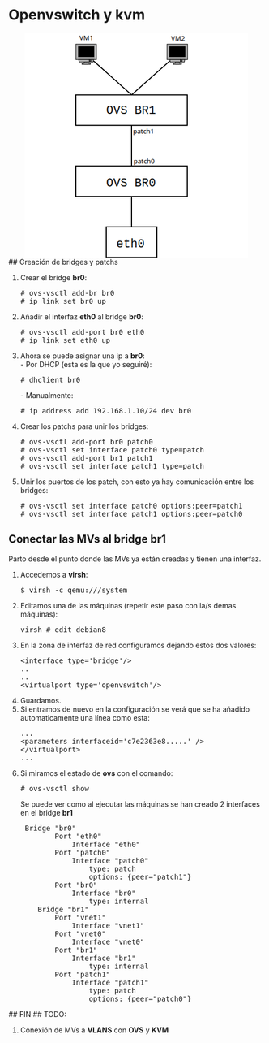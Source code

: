 # Openvswitch y kvm
<div align="center">
<img align=center src=images/diagrama1.png border=0>
</div>
## Creación de bridges y patchs
<ol>
<li>Crear el bridge <b>br0</b>:</li>

<pre>
# ovs-vsctl add-br br0
# ip link set br0 up
</pre>
<li>Añadir el interfaz <b>eth0</b> al bridge <b>br0</b>:
<pre>
# ovs-vsctl add-port br0 eth0
# ip link set eth0 up
</pre>
<li>Ahora se puede asignar una ip a <b>br0</b>:</li>
- Por DHCP (esta es la que yo seguiré):
<pre>
# dhclient br0
</pre>
- Manualmente:
<pre>
# ip address add 192.168.1.10/24 dev br0
</pre>
<li>Crear los patchs para unir los bridges:</li>
<pre>
# ovs-vsctl add-port br0 patch0
# ovs-vsctl set interface patch0 type=patch
# ovs-vsctl add-port br1 patch1
# ovs-vsctl set interface patch1 type=patch
</pre>
<li>Unir los puertos de los patch, con esto ya hay comunicación entre los bridges:</li>
<pre>
# ovs-vsctl set interface patch0 options:peer=patch1 
# ovs-vsctl set interface patch1 options:peer=patch0 
</pre>
</ol>

## Conectar las MVs al bridge br1
Parto desde el punto donde las MVs ya están creadas y tienen una interfaz.
<ol>
<li>Accedemos a <b>virsh</b>:
<pre>
$ virsh -c qemu:///system
</pre>
</li>
<li>Editamos una de las máquinas (repetir este paso con la/s demas máquinas):
<pre>
virsh # edit debian8
</pre>
</li>
<li>En la zona de interfaz de red configuramos dejando estos dos valores:
<pre>
&ltinterface type='bridge'/&gt
..
..
&ltvirtualport type='openvswitch'/&gt
</pre>
</li>
<li>Guardamos.</li>
<li>Si entramos de nuevo en la configuración se verá que se ha añadido automaticamente una línea como esta:
<pre>
...
&ltparameters interfaceid='c7e2363e8.....' /&gt
&lt/virtualport&gt
...
</pre>
</li>
<li>Si miramos el estado de <b>ovs</b> con el comando:
<pre>
# ovs-vsctl show
</pre>
Se puede ver como al ejecutar las máquinas se han creado 2 interfaces en el bridge <b>br1</b>
<pre>
 Bridge "br0"
        Port "eth0"
            Interface "eth0"
        Port "patch0"
            Interface "patch0"
                type: patch
                options: {peer="patch1"}
        Port "br0"
            Interface "br0"
                type: internal
    Bridge "br1"
        Port "vnet1"
            Interface "vnet1"
        Port "vnet0"
            Interface "vnet0"
        Port "br1"
            Interface "br1"
                type: internal
        Port "patch1"
            Interface "patch1"
                type: patch
                options: {peer="patch0"}
</pre>
</li>
</ol>
## FIN
## TODO:
<ol>
<li>Conexión de MVs a <b>VLANS</b> con <b>OVS</b> y <b>KVM</b></li>
</ol>
